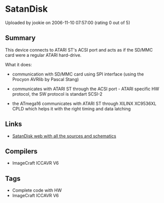 # SatanDisk

Uploaded by jookie on 2006-11-10 07:57:00 (rating 0 out of 5)

## Summary

This device connects to ATARI ST's ACSI port and acts as if the SD/MMC card were a regular ATARI hard-drive.


What it does:


- communication with SD/MMC card using SPI interface (using the Procyon AVRlib by Pascal Stang)


- communicates with ATARI ST through the ACSI port - ATARI specific HW protocol, the SW protocol is standart SCSI-2


- the ATmega16 communicates with ATARI ST through XILINX XC9536XL CPLD which helps it with the right timing and data latching

## Links

- [SatanDisk web with all the sources and schematics](http://joo.kie.sk/satandisk/)

## Compilers

- ImageCraft ICCAVR V6

## Tags

- Complete code with HW
- ImageCraft ICCAVR V6
